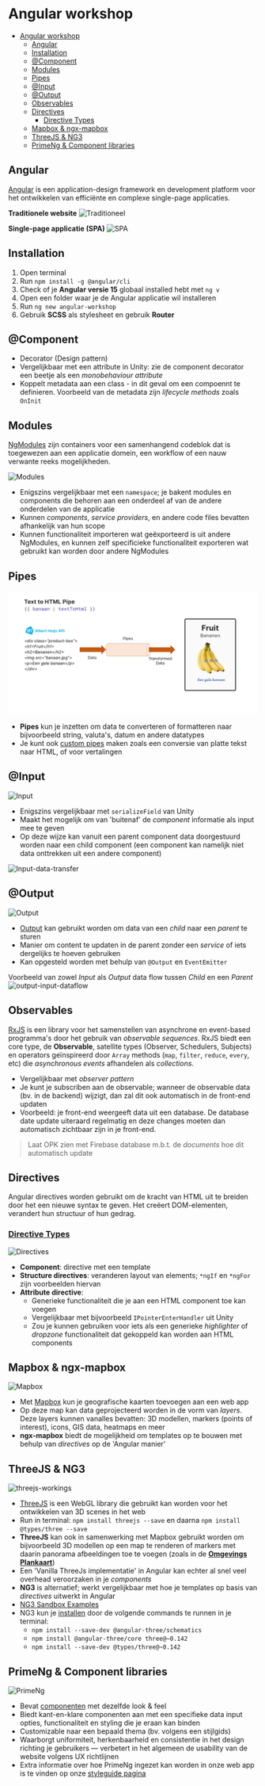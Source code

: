 ﻿# Angular workshop

- [Angular workshop](#angular-workshop)
  - [Angular](#angular)
  - [Installation](#installation)
  - [@Component](#component)
  - [Modules](#modules)
  - [Pipes](#pipes)
  - [@Input](#input)
  - [@Output](#output)
  - [Observables](#observables)
  - [Directives](#directives)
    - [Directive Types](#directive-types)
  - [Mapbox \& ngx-mapbox](#mapbox--ngx-mapbox)
  - [ThreeJS \& NG3](#threejs--ng3)
  - [PrimeNg \& Component libraries](#primeng--component-libraries)

## Angular

[Angular](https://angular.io/docs) is een application-design framework en development platform voor het ontwikkelen van efficiënte en complexe single-page applicaties.

**Traditionele website**
![Traditioneel](https://br-cms.bloomreach.com/site/binaries/content/gallery/br_traditional_1.gif)

**Single-page applicatie (SPA)**
![SPA](https://br-cms.bloomreach.com/site/binaries/content/gallery/br_singlepage_application_1.gif)

## Installation

1. Open terminal
2. Run `npm install -g @angular/cli`
3. Check of je **Angular versie 15** globaal installed hebt met `ng v`
4. Open een folder waar je de Angular applicatie wil installeren
5. Run `ng new angular-workshop`
6. Gebruik **SCSS** als stylesheet en gebruik **Router**

## @Component

- Decorator (Design pattern)
- Vergelijkbaar met een attribute in Unity: zie de component decorator een beetje als een *monobehaviour attribute*
- Koppelt metadata aan een class - in dit geval om een compoennt te definieren. Voorbeeld van de metadata zijn *lifecycle methods* zoals `OnInit`

## Modules

[NgModules](https://angular.io/guide/architecture-modules) zijn containers voor een samenhangend codeblok dat is toegewezen aan een applicatie domein, een workflow of een nauw verwante reeks mogelijkheden.

![Modules](https://juristr.com/blog/assets/imgs/angular-modules/module-structure-example.png)

- Enigszins vergelijkbaar met een `namespace`; je bakent modules en components die behoren aan een onderdeel af van de andere onderdelen van de applicatie
- Kunnen *components*, *service providers*, en andere code files bevatten afhankelijk van hun scope
- Kunnen functionaliteit importeren wat geëxporteerd is uit andere NgModules, en kunnen zelf specificieke functionaliteit exporteren wat gebruikt kan worden door andere NgModules

## Pipes

![Pipe](angular-workshop/src/assets/images/pipe.png)

- **Pipes** kun je inzetten om data te converteren of formatteren naar bijvoorbeeld string, valuta's, datum en andere datatypes
- Je kunt ook [custom pipes](https://angular.io/guide/pipes-custom-data-trans) maken zoals een conversie van platte tekst naar HTML, of voor vertalingen

## @Input

![Input](https://angular.io/generated/images/guide/inputs-outputs/input.svg)

- Enigszins vergelijkbaar met `serializeField` van Unity
- Maakt het mogelijk om van 'buitenaf' de *component* informatie als input mee te geven
- Op deze wijze kan vanuit een parent component data doorgestuurd worden naar een child component (een component kan namelijk niet data onttrekken uit een andere component)

![Input-data-transfer](https://angular.io/generated/images/guide/inputs-outputs/input-diagram-target-source.svg)

## @Output

![Output](https://angular.io/generated/images/guide/inputs-outputs/output.svg)

- [Output](https://angular.io/guide/inputs-outputs) kan gebruikt worden om data van een *child* naar een *parent* te sturen
- Manier om content te updaten in de parent zonder een *service* of iets dergelijks te hoeven gebruiken
- Kan opgesteld worden met behulp van `@Output` en `EventEmitter`

Voorbeeld van zowel *Input* als *Output* data flow tussen *Child* en een *Parent*
![output-input-dataflow](https://angular.io/generated/images/guide/inputs-outputs/input-output-diagram.svg)

## Observables

[RxJS](https://rxjs.dev/guide/overview) is een library voor het samenstellen van asynchrone en event-based programma's door het gebruik van *observable sequences*. RxJS biedt een core type, de **Observable**, satellite types (Observer, Schedulers, Subjects) en operators geïnspireerd door `Array` methods (`map`, `filter`, `reduce`, `every`, etc) die *asynchronous events* afhandelen als *collections*.

- Vergelijkbaar met *observer pattern*
- Je kunt je subscriben aan de observable; wanneer de observable data (bv. in de backend) wijzigt, dan zal dit ook automatisch in de front-end updaten
- Voorbeeld: je front-end weergeeft data uit een database. De database date update uiteraard regelmatig en deze changes moeten dan automatisch zichtbaar zijn in je front-end.

> Laat OPK zien met Firebase database m.b.t. de *documents* hoe dit automatisch update

## Directives

Angular directives worden gebruikt om de kracht van HTML uit te breiden door het een nieuwe syntax te geven. Het creëert DOM-elementen, verandert hun structuur of hun gedrag.

### [Directive Types](https://medium.com/@tanvishah1409/beginner-in-angular-types-of-angular-directives-f5171e6bfdce)

![Directives](https://miro.medium.com/max/640/1*2EJVQKbLNmncFX2L0lLKyw.webp)

- **Component**: directive met een template
- **Structure directives**: veranderen layout van elements; `*ngIf` en `*ngFor` zijn voorbeelden hiervan
- **Attribute directive**:
  - Generieke functionaliteit die je aan een HTML component toe kan voegen
  - Vergelijkbaar met bijvoorbeeld `IPointerEnterHandler` uit Unity
  - Zou je kunnen gebruiken voor iets als een generieke *highlighter* of *dropzone* functionaliteit dat gekoppeld kan worden aan HTML components

## Mapbox & ngx-mapbox

![Mapbox](https://miro.medium.com/max/1200/0*wPnlK6YeSQqnhKlS.png)

- Met [Mapbox](https://docs.mapbox.com/mapbox-gl-js/example/) kun je geografische kaarten toevoegen aan een web app
- Op deze map kan data geprojecteerd worden in de vorm van *layers*. Deze layers kunnen vanalles bevatten: 3D modellen, markers (points of interest), icons, GIS data, heatmaps en meer
- **ngx-mapbox** biedt de mogelijkheid om templates op te bouwen met behulp van *directives* op de 'Angular manier'

## ThreeJS & NG3

![threejs-workings](https://miro.medium.com/max/640/1*-3GSmN2TNp58ForQJDe0eQ.webp)

- [ThreeJS](https://threejs.org/) is een WebGL library die gebruikt kan worden voor het ontwikkelen van 3D scenes in het web
- Run in terminal: `npm install threejs --save` en daarna `npm install @types/three --save`
- **ThreeJS** kan ook in samenwerking met Mapbox gebruikt worden om bijvoorbeeld 3D modellen op een map te renderen of markers met daarin panorama afbeeldingen toe te voegen (zoals in de **[Omgevings Plankaart](https://producten.movares-visuals.nl/3D_Webportaal)**)
- Een 'Vanilla ThreeJs implementatie' in Angular kan echter al snel veel overhead veroorzaken in je *components*
- **NG3** is alternatief; werkt vergelijkbaar met hoe je templates op basis van *directives* uitwerkt in Angular
- [NG3 Sandbox Examples](https://angular-three.netlify.app/examples/home)
- NG3 kun je [installen](https://angular-three.netlify.app/docs/getting-started/installation) door de volgende commands te runnen in je terminal:
  - `npm install --save-dev @angular-three/schematics`
  - `npm install @angular-three/core three@~0.142`
  - `npm install --save-dev @types/three@~0.142`

## PrimeNg & Component libraries

![PrimeNg](https://i.stack.imgur.com/TzM6H.png)

- Bevat [componenten](https://www.primefaces.org/primeng/button) met dezelfde look & feel
- Biedt kant-en-klare componenten aan met een specifieke data input opties, functionaliteit en styling die je eraan kan binden
- Customizable naar een bepaald thema (bv. volgens een stijlgids)
- Waarborgt uniformiteit, herkenbaarheid en consistentie in het design richting je gebruikers — verbetert in het algemeen de usability van de website volgens UX richtlijnen
- Extra informatie over hoe PrimeNg ingezet kan worden in onze web app is te vinden op onze [styleguide pagina](https://styleguide.movares.net)
  